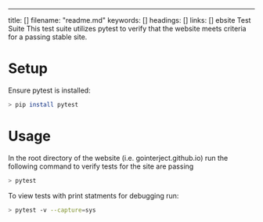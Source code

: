 ---
title: []
filename: "readme.md"
keywords: []
headings: []
links: []
ebsite Test Suite
This test suite utilizes pytest to verify that the website meets criteria for a passing stable site.


# Setup
Ensure pytest is installed:

```bash
> pip install pytest
```


# Usage
In the root directory of the website (i.e. gointerject.github.io) run the following command to verify tests for the site are passing

```bash
> pytest
```


To view tests with print statments for debugging run:

```bash
> pytest -v --capture=sys
```